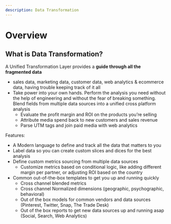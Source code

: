 ```yaml
---
description: Data Transformation
---
```


# Overview

## What is Data Transformation?

A Unified Transformation Layer provides a **guide through all the fragmented data**

* sales data, marketing data, customer data, web analytics & ecommerce data, having trouble keeping track of it all
* Take power into your own hands. Perform the analysis you need without the help of engineering and without the fear of breaking something. Blend fields from multiple data sources into a unified cross platform analysis
  * Evaluate the profit margin and ROI on the products you’re selling
  * Attribute media spend back to new customers and sales revenue
  * Parse UTM tags and join paid media with web analytics

Features:

* A Modern language to define and track all the data that matters to you
* Label data so you can create custom slices and dices for the best analysis
* Define custom metrics sourcing from multiple data sources
  * Customize metrics based on conditional logic, like adding different margin per partner, or adjusting ROI based on the country
* Common out-of-the-box templates to get you up and running quickly
  * Cross channel blended metrics
  * Cross channel Normalized dimensions \(geographic, psychographic, behavioral\)
  * Out of the box models for common vendors and data sources \(Pinterest, Twitter, Snap, The Trade Desk\)
  * Out of the box reports to get new data sources up and running asap \(Social, Search, Web Analytics\)

